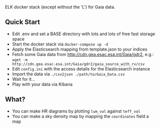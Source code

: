 ELK docker stack (except without the 'L') for Gaia data.

## Quick Start

* Edit .env and set a BASE directory with lots and lots of free fast storage space
* Start the docker stack via `docker-compose up -d`
* Apply the Elasticsearch mapping from template.json to your indices
* Fetch some Gaia data from http://cdn.gea.esac.esa.int/Gaia/gdr2, e.g.:
  `wget -m http://cdn.gea.esac.esa.int/Gaia/gdr2/gaia_source_with_rv/csv`
* Edit `config.ini` with the access details for the Elasticsearch instance
* Import the data via `./csv2json ./path/to/Gaia_Data.csv`
* Wait for it...
* Play with your data via Kibana

## What?

* You can make HR diagrams by plotting `lum_val` against `teff_val`
* You can make a sky density map by mapping the `coordinates` field a map
